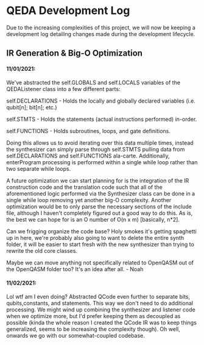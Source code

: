 # QEDA Development Log

Due to the increasing complexities of this project, we will now be keeping a development log detailing changes made during the development lifecycle.

## IR Generation & Big-O Optimization

#### 11/01/2021: 

We've abstracted the self.GLOBALS and self.LOCALS variables of the QEDAListener class into a few different parts:

self.DECLARATIONS - Holds the locally and globally declared variables (i.e. qubit[n]; bit[n]; etc.)

self.STMTS - Holds the statements (actual instructions performed) in-order.

self.FUNCTIONS - Holds subroutines, loops, and gate definitions.

Doing this allows us to avoid iterating over this data multiple times, instead the synthesizer can simply parse through self.STMTS pulling data from self.DECLARATIONS and self.FUNCTIONS ala-carte. Additionally, enterProgram processing is performed within a single while loop rather than two separate while loops.

A future optimization we can start planning for is the integration of the IR construction code and the translation code such that all of the aforementioned logic performed via the Synthesizer class can be done in a single while loop removing yet another big-O complexity. Another optimization would be to only parse the necessary sections of the include file, although I haven't completely figured out a good way to do this. As is, the best we can hope for is an O number of O(n x m) [basically, n*2].

Can we frigging organize the code base? Holy smokes it's getting spaghetti up in here, we're probably also going to want to delete the entire synth folder, it will be easier to start fresh with the new synthesizer than trying to rewrite the old core classes.

Maybe we can move anything not specifically related to OpenQASM out of the OpenQASM folder too? It's an idea after all. - Noah

#### 11/02/2021: 

Lol wtf am I even doing? Abstracted QCode even further to separate bits, qubits,constants, and statements. This way we don't need to do additional processing. We might wind up combining the synthesizer and listener code when we optimize more, but I'd prefer keeping them as decoupled as possible (kinda the whole reason I created the QCode IR was to keep things generalized, seems to be increasing the complexity though). Oh well, onwards we go with our somewhat-coupled codebase.

